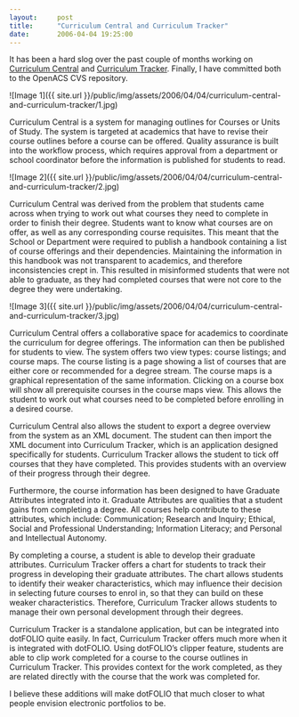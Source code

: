 ```yaml
---
layout:     post
title:      "Curriculum Central and Curriculum Tracker"
date:       2006-04-04 19:25:00
---
```


It has been a hard slog over the past couple of months working on [Curriculum Central](http://cvs.openacs.org/cvs/openacs-4/packages/curriculum-central/) and [Curriculum Tracker](http://cvs.openacs.org/cvs/openacs-4/packages/curriculum-tracker/). Finally, I have committed both to the OpenACS CVS repository.

![Image 1]({{ site.url }}/public/img/assets/2006/04/04/curriculum-central-and-curriculum-tracker/1.jpg)

Curriculum Central is a system for managing outlines for Courses or Units of Study. The system is targeted at academics that have to revise their course outlines before a course can be offered. Quality assurance is built into the workflow process, which requires approval from a department or school coordinator before the information is published for students to read.

![Image 2]({{ site.url }}/public/img/assets/2006/04/04/curriculum-central-and-curriculum-tracker/2.jpg)

Curriculum Central was derived from the problem that students came across when trying to work out what courses they need to complete in order to finish their degree. Students want to know what courses are on offer, as well as any corresponding course requisites. This meant that the School or Department were required to publish a handbook containing a list of course offerings and their dependencies. Maintaining the information in this handbook was not transparent to academics, and therefore inconsistencies crept in. This resulted in misinformed students that were not able to graduate, as they had completed courses that were not core to the degree they were undertaking.

![Image 3]({{ site.url }}/public/img/assets/2006/04/04/curriculum-central-and-curriculum-tracker/3.jpg)

Curriculum Central offers a collaborative space for academics to coordinate the curriculum for degree offerings. The information can then be published for students to view. The system offers two view types: course listings; and course maps. The course listing is a page showing a list of courses that are either core or recommended for a degree stream. The course maps is a graphical representation of the same information. Clicking on a course box will show all prerequisite courses in the course maps view. This allows the student to work out what courses need to be completed before enrolling in a desired course.

Curriculum Central also allows the student to export a degree overview from the system as an XML document. The student can then import the XML document into Curriculum Tracker, which is an application designed specifically for students. Curriculum Tracker allows the student to tick off courses that they have completed. This provides students with an overview of their progress through their degree.

Furthermore, the course information has been designed to have Graduate Attributes integrated into it. Graduate Attributes are qualities that a student gains from completing a degree. All courses help contribute to these attributes, which include: Communication; Research and Inquiry; Ethical, Social and Professional Understanding; Information Literacy; and Personal and Intellectual Autonomy.

By completing a course, a student is able to develop their graduate attributes. Curriculum Tracker offers a chart for students to track their progress in developing their graduate attributes. The chart allows students to identify their weaker characteristics, which may influence their decision in selecting future courses to enrol in, so that they can build on these weaker characteristics. Therefore, Curriculum Tracker allows students to manage their own personal development through their degrees.

Curriculum Tracker is a standalone application, but can be integrated into dotFOLIO quite easily. In fact, Curriculum Tracker offers much more when it is integrated with dotFOLIO. Using dotFOLIO’s clipper feature, students are able to clip work completed for a course to the course outlines in Curriculum Tracker. This provides context for the work completed, as they are related directly with the course that the work was completed for.

I believe these additions will make dotFOLIO that much closer to what people envision electronic portfolios to be.

